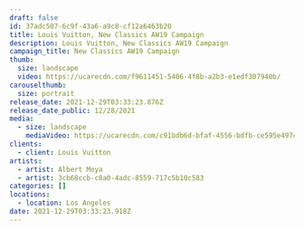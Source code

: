 ```yaml
---
draft: false
id: 37adc507-6c9f-43a6-a9c8-cf12a6463b20
title: Louis Vuitton, New Classics AW19 Campaign
description: Louis Vuitton, New Classics AW19 Campaign
campaign_title: New Classics AW19 Campaign
thumb:
  size: landscape
  video: https://ucarecdn.com/f9611451-5406-4f8b-a2b3-e1edf307940b/
carouselthumb:
  size: portrait
release_date: 2021-12-29T03:33:23.876Z
release_date_public: 12/28/2021
media:
  - size: landscape
    mediaVideo: https://ucarecdn.com/c91bdb6d-bfaf-4556-bdfb-ce595e497cf4/
clients:
  - client: Louis Vuitton
artists:
  - artist: Albert Moya
  - artist: 3cb68ccb-c8a0-4adc-8559-717c5b10c583
categories: []
locations:
  - location: Los Angeles
date: 2021-12-29T03:33:23.918Z
---
```

